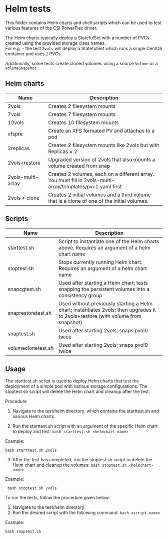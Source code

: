 # Helm tests
This folder contains Helm charts and shell scripts which can be used to test various features of the CSI PowerFlex driver.

The Helm charts typically deploy a StatefulSet with a number of PVCs created using the provided storage class names.  
For e.g. - the test `2vols` will deploy a StatefulSet which runs a single CentOS container and uses `2` PVCs.

Additionally, some tests create cloned volumes using a source `Volume` or a `VolumeSnapshot`

## Helm charts

| Name    | Description |
|---------|-------|
|2vols    | Creates 2 filesystem mounts |
|7vols	  | Creates 7 filesystem mounts |
|10vols	  | Creates 10 filesystem mounts |
|xfspre   | Create an XFS formated PV and attaches to a pod |
|2replicas | Creates 2 filesystem mounts like 2vols but with Replicas = 2 |
|2vols+restore | Upgraded version of 2vols that also mounts a volume created from snap |
|2vols-multi-array | Creates 2 volumes, each on a different array. You must fill in 2vols-multi-array/templates/pvc1.yaml first |
| 2vols + clone | Creates 2 initial volumes and a third volume that is a clone of one of the initial volumes. |


## Scripts
| Name           | Description |
|----------------|-------|
| starttest.sh  | Script to instantiate one of the Helm charts above. Requires an argument of a helm chart name
| stoptest.sh | Stops currently running Helm chart. Requires an argument of a helm chart name
| snapcgtest.sh       | Used after starting a Helm chart; tests snapping the persistent volumes into a consistency group
| snaprestoretest.sh    | Used without previously starting a Helm chart; instantiates 2vols; then upgrades it to 2vols+restore (with volume from snapshot)
| snaptest.sh   | Used after starting 2vols; snaps pvol0 twice
| volumeclonetest.sh   | Used after starting 2vols; snaps pvol0 twice


## Usage

The starttest.sh script is used to deploy Helm charts that test the deployment of a simple pod
with various storage configurations. The stoptest.sh script will delete the Helm chart and cleanup after the test.

Procedure
1. Navigate to the test/helm directory, which contains the starttest.sh and various Helm charts.

2. Run the starttest.sh script with an argument of the specific Helm chart to deploy and test: `bash starttest.sh <helmchart-name>`

Example:

```
bash starttest.sh 2vols
```

3. After the test has completed, run the stoptest.sh script to delete the Helm chart and cleanup the volumes: `bash stoptest.sh <helmchart-name>`

Example:

```
 bash stoptest.sh 2vols
```

To run the tests, follow the procedure given below:
1. Navigate to the test/helm directory
2. Run the desired script with the following command: `bash <script-name>`

Example:

```
bash snaptest.sh
```
